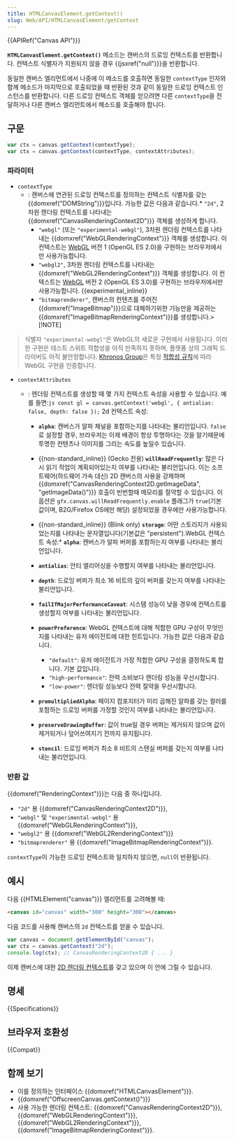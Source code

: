 ```yaml
---
title: HTMLCanvasElement.getContext()
slug: Web/API/HTMLCanvasElement/getContext
---
```


{{APIRef("Canvas API")}}

**`HTMLCanvasElement.getContext()`** 메소드는 캔버스의 드로잉 컨텍스트를 반환합니다. 컨텍스트 식별자가 지원되지 않을 경우 {{jsxref("null")}}을 반환합니다.

동일한 캔버스 엘리먼트에서 나중에 이 메소드를 호출하면 동일한 `contextType` 인자와 함께 메소드가 마지막으로 호출되었을 때 반환된 것과 같이 동일한 드로잉 컨텍스트 인스턴스를 반환합니다. 다른 드로잉 컨텍스트 객체를 얻으려면 다른 `contextType`을 전달하거나 다른 캔버스 엘리먼트에서 메소드를 호출해야 합니다.

## 구문

```js
var ctx = canvas.getContext(contextType);
var ctx = canvas.getContext(contextType, contextAttributes);
```

### 파라미터

- `contextType`
  - : 캔버스에 연관된 드로잉 컨텍스트를 정의하는 컨텍스트 식별자를 갖는 {{domxref("DOMString")}}입니다. 가능한 값은 다음과 같습니다.\* `"2d"`, 2차원 렌더링 컨텍스트를 나타내는 {{domxref("CanvasRenderingContext2D")}} 객체를 생성하게 합니다.
    - `"webgl"` (또는 `"experimental-webgl"`), 3차원 렌더링 컨텍스트를 나타내는 {{domxref("WebGLRenderingContext")}} 객체를 생성합니다. 이 컨텍스트는 [WebGL](/ko/docs/Web/WebGL) 버전 1 (OpenGL ES 2.0)을 구현하는 브라우저에서만 사용가능합니다.
    - `"webgl2"`, 3차원 렌더링 컨텍스트를 나타내는 {{domxref("WebGL2RenderingContext")}} 객체를 생성합니다. 이 컨텍스트는 [WebGL](/ko/docs/Web/WebGL) 버전 2 (OpenGL ES 3.0)를 구현하는 브라우저에서만 사용가능합니다. {{experimental_inline}}
    - `"bitmaprenderer"`, 캔버스의 컨텐츠를 주어진 {{domxref("ImageBitmap")}}으로 대체하기위한 기능만을 제공하는 {{domxref("ImageBitmapRenderingContext")}}를 생성합니다.> [!NOTE]

> 식별자 `"experimental-webgl"`은 WebGL의 새로운 구현에서 사용됩니다. 이러한 구현은 테스트 스위트 적합성을 아직 만족하지 못하며, 플랫폼 상의 그래픽 드라이버도 아직 불안정합니다. [Khronos Group](https://www.khronos.org/)은 특정 [적합성 규칙](https://www.khronos.org/registry/webgl/sdk/tests/CONFORMANCE_RULES.txt)에 따라 WebGL 구현을 인증합니다.

- `contextAttributes`

  - : 렌더링 컨텍스트를 생성할 때 몇 가지 컨텍스트 속성을 사용할 수 있습니다. 예를 들면:`js const gl = canvas.getContext('webgl', { antialias: false, depth: false });` 2d 컨텍스트 속성:

    - **`alpha`**: 캔버스가 알파 채널을 포함하는지를 나타내는 불리언입니다. `false`로 설정할 경우, 브라우저는 이제 배경이 항상 투명하다는 것을 알기때문에 투명한 컨텐츠나 이미지를 그리는 속도를 높일수 있습니다.

    - {{non-standard_inline}} (Gecko 전용) **`willReadFrequently`**: 많은 다시 읽기 작업이 계획되어있는지 여부를 나타내는 불리언입니다. 이는 소프트웨어(하드웨어 가속 대신) 2D 캔버스의 사용을 강제하며 {{domxref("CanvasRenderingContext2D.getImageData", "getImageData()")}} 호출이 빈번할때 메모리를 절약할 수 있습니다. 이 옵션은 `gfx.canvas.willReadFrequently.enable` 플래그가 `true`(기본 값이며, B2G/Firefox OS에만 해당) 설정되었을 경우에만 사용가능합니다.
    - {{non-standard_inline}} (Blink only) **`storage`**: 어떤 스토리지가 사용되었는지를 나타내는 문자열입니다(기본값은 "persistent").WebGL 컨텍스트 속성:\* **`alpha`**: 캔버스가 알파 버퍼를 포함하는지 여부를 나타내는 불리언입니다.
    - **`antialias`**: 안티 앨리어싱을 수행할지 여부를 나타내는 불리언입니다.
    - **`depth`**: 드로잉 버퍼가 최소 16 비트의 깊이 버퍼를 갖는지 여부를 나타내는 불리언입니다.
    - **`failIfMajorPerformanceCaveat`**: 시스템 성능이 낮을 경우에 컨텍스트를 생성할지 여부를 나타내는 불리언입니다.
    - **`powerPreference`**: WebGL 컨텍스트에 대해 적합한 GPU 구성이 무엇인지를 나타내는 유저 에이전트에 대한 힌트입니다. 가능한 값은 다음과 같습니다.

      - `"default"`: 유저 에이전트가 가장 적합한 GPU 구성을 결정하도록 합니다. 기본 값입니다.
      - `"high-performance"`: 전력 소비보다 렌더링 성능을 우선시합니다.
      - `"low-power"`: 렌더링 성능보다 전력 절약을 우선시합니다.

    - **`premultipliedAlpha`**: 페이지 컴포지터가 미리 곱해진 알파를 갖는 컬러를 포함하는 드로잉 버퍼를 가정할 것인지 여부를 나타내는 불리언입니다.
    - **`preserveDrawingBuffer`**: 값이 true일 경우 버퍼는 제거되지 않으며 값이 제거되거나 덮어쓰여지기 전까지 유지됩니다.
    - **`stencil`**: 드로잉 버퍼가 최소 8 비트의 스텐실 버퍼를 갖는지 여부를 나타내는 불리언입니다.

### 반환 값

{{domxref("RenderingContext")}}는 다음 중 하나입니다.

- `"2d"` 용 {{domxref("CanvasRenderingContext2D")}},
- `"webgl"` 및 `"experimental-webgl"` 용 {{domxref("WebGLRenderingContext")}},
- `"webgl2"` 용 {{domxref("WebGL2RenderingContext")}}
- `"bitmaprenderer"` 용 {{domxref("ImageBitmapRenderingContext")}}.

`contextType`이 가능한 드로잉 컨텍스트와 일치하지 않으면, `null`이 반환됩니다.

## 예시

다음 {{HTMLElement("canvas")}} 엘리먼트를 고려해볼 때:

```html
<canvas id="canvas" width="300" height="300"></canvas>
```

다음 코드를 사용해 캔버스의 `2d` 컨텍스트를 얻을 수 있습니다.

```js
var canvas = document.getElementById("canvas");
var ctx = canvas.getContext("2d");
console.log(ctx); // CanvasRenderingContext2D { ... }
```

이제 캔버스에 대한 [2D 렌더링 컨텍스트](/ko/docs/Web/API/CanvasRenderingContext2D)를 갖고 있으며 이 안에 그릴 수 있습니다.

## 명세

{{Specifications}}

## 브라우저 호환성

{{Compat}}

## 함께 보기

- 이를 정의하는 인터페이스 {{domxref("HTMLCanvasElement")}}.
- {{domxref("OffscreenCanvas.getContext()")}}
- 사용 가능한 렌더링 컨텍스트: {{domxref("CanvasRenderingContext2D")}}, {{domxref("WebGLRenderingContext")}}, {{domxref("WebGL2RenderingContext")}}, {{domxref("ImageBitmapRenderingContext")}}.

